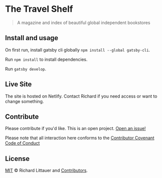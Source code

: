 # The Travel Shelf

> A magazine and index of beautiful global independent bookstores

## Install and usage

On first run, install gatsby cli globally `npm install --global gatsby-cli`.

Run `npm install` to install dependencies.

Run `gatsby develop`.

## Live Site

The site is hosted on Netlify. Contact Richard if you need access or want to change something.

## Contribute

Please contribute if you'd like. This is an open project. [Open an issue!](https://github.com/RichardLitt/the-travel-shelf/issues/new)

Please note that all interaction here conforms to the [Contributor Covenant Code of Conduct](CODE_OF_CONDUCT.md)

## License

[MIT](LICENSE) © Richard Littauer and [Contributors](https://github.com/RichardLitt/the-travel-shelf/graphs/contributors).